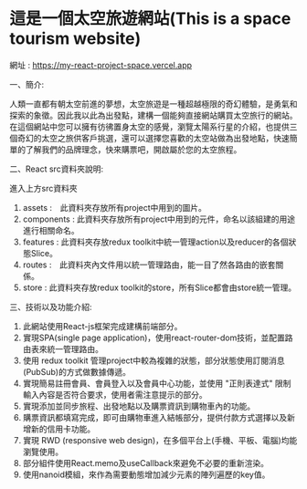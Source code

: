 # 這是一個太空旅遊網站(This is a space tourism website)
網址 : https://my-react-project-space.vercel.app

一、︀簡介:

人類一直都有朝太空前進的夢想，太空旅遊是一種超越極限的奇幻體驗，是勇氣和探索的象徵。因此我以此為出發點，建構一個能夠直接網站購買太空旅行的網站。
在這個網站中您可以擁有彷彿置身太空的感覺，瀏覽太陽系行星的介紹，也提供三個奇幻的太空之旅供客戶挑選，還可以選擇您喜歡的太空站做為出發地點，快速簡單的了解我們的品牌理念，快來購票吧，開啟屬於您的太空旅程。


二、︀React src資料夾說明:

進入上方src資料夾
1. assets :　此資料夾存放所有project中用到的圖片。
2. components : 此資料夾存放所有project中用到的元件，命名以該組建的用途進行相關命名。
3. features : 此資料夾存放redux toolkit中統一管理action以及reducer的各個狀態Slice。
4. routes :　此資料夾內文件用以統一管理路由，能一目了然各路由的嵌套關係。
5. store : 此資料夾存放redux toolkit的store，所有Slice都會由store統一管理。


三、︀技術以及功能介紹:

1. 此網站使用React-js框架完成建構前端部分。
2. 實現SPA(single page application)，使用react-router-dom技術，並配置路由表來統一管理路由。
3. 使用 redux toolkit 管理project中較為複雜的狀態，部分狀態使用訂閱消息(PubSub)的方式做數據傳遞。
4. 實現簡易註冊會員、︀會員登入以及會員中心功能，並使用 "正則表達式" 限制輸入內容是否符合要求，使用者需注意提示的部分。
5. 實現添加並同步旅程、︀出發地點以及購票資訊到購物車內的功能。
6. 購票資訊都填寫完成，即可由購物車進入結帳部分，提供付款方式選擇以及新增新的信用卡功能。
7. 實現 RWD (responsive web design)，在多個平台上(手機、︀平板、︀電腦)均能瀏覽使用。
8. 部分組件使用React.memo及useCallback來避免不必要的重新渲染。
9. 使用nanoid模組，來作為需要動態增加減少元素的陣列遍歷的key值。
